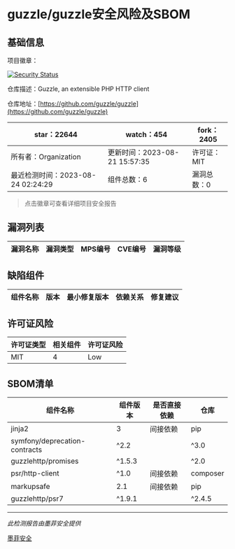 # guzzle/guzzle安全风险及SBOM

## 基础信息

项目徽章：

[![Security Status](https://www.murphysec.com/platform3/v31/badge/1694415185870483456.svg)](https://www.murphysec.com/console/report/1693691544937590784/1694415185870483456)

仓库描述：Guzzle, an extensible PHP HTTP client

仓库地址：[https://github.com/guzzle/guzzle](https://github.com/guzzle/guzzle)

| star：22644 | watch：454 | fork：2405 |
| ----------- | -------------- | ------------ |
| 所有者：Organization | 更新时间：2023-08-21 15:57:35 | 许可证：MIT |
| 最近检测时间：2023-08-24 02:24:29 | 组件总数：6 | 漏洞总数：0 |

> 点击徽章可查看详细项目安全报告



## 漏洞列表

| 漏洞名称 | 漏洞类型 | MPS编号 | CVE编号 | 漏洞等级 |
| ------- | ------ | ------- | ------ | ----- |





## 缺陷组件

| 组件名称 | 版本 | 最小修复版本 | 依赖关系 | 修复建议 |
| -------- | ---- | ------------ | -------- | -------- |





## 许可证风险

| 许可证类型 | 相关组件 | 许可证风险 |
| ---------- | -------- | ---------- |
|MIT|4|Low|




## SBOM清单

| 组件名称 | 组件版本 | 是否直接依赖 | 仓库 |
| -------- | -------- | ------------ | ---- |
|jinja2|3|间接依赖|pip|
|symfony/deprecation-contracts|^2.2 || ^3.0|间接依赖|composer|
|guzzlehttp/promises|^1.5.3 || ^2.0|间接依赖|composer|
|psr/http-client|^1.0|间接依赖|composer|
|markupsafe|2.1|间接依赖|pip|
|guzzlehttp/psr7|^1.9.1 || ^2.4.5|间接依赖|composer|


------

*此检测报告由墨菲安全提供*

[墨菲安全](www.murphysec.com)